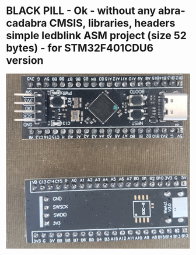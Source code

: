 # BLACK PILL - Ok - without any abra-cadabra CMSIS, libraries, headers simple ledblink ASM project (size 52 bytes) - for STM32F401CDU6 version

![Screenshot](/BLACK_PILL.JPG)